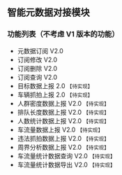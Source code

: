 ## 智能元数据对接模块

### 功能列表（不考虑 V1 版本的功能）

- 元数据订阅 V2.0
- 订阅修改 V2.0
- 订阅删除 V2.0
- 订阅查询 V2.0
- 目标数据上报 2.0 `【待实现】`
- 车辆抓拍上报 2.0 `【待实现】`
- 人群密度数据上报 V2.0 `【待实现】`
- 排队长度数据上报 V2.0 `【待实现】`
- 人数统计数据上报 V2.0 `【待实现】`
- 车流量数据上报 V2.0 `【待实现】`
- 违法抓拍数据上报 V2.0 `【待实现】`
- 周界分析数据上报 V2.0 `【待实现】`
- 车流量统计数据查询 V2.0 `【待实现】`
- 车流量统计数据导出 V2.0 `【待实现】`
